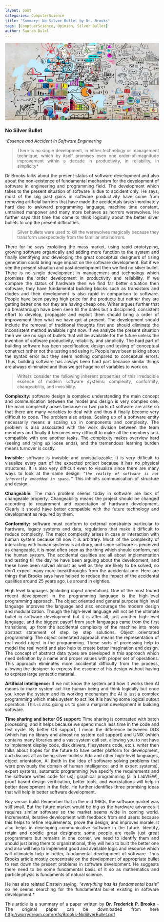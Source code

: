 ```yaml
---
layout: post
categories: ComputerScience   
title: "Summary: No Silver Bullet by Dr. Brooks"
tags: [ComptuerScience, Opinion, Silver Bullet]
author: Saurab Dulal
---
```

<style>
body {
text-align: justify;
}
.responsive-img {
  max-width: 100%;
  height: auto;
  display: block;
  margin: 0 auto;
}
</style>
<!-- feature-img: "assets/img/nosilverbullet.jpg" -->
<img src="/assets/img/nosilverbullet.jpg" alt="silver bullet" class="responsive-img"/>

<!-- ![Silver Bullet](/assets/img/nosilverbullet.jpg "Silver Bullet") -->
<!-- ###### *Image Credit: <https://goo.gl/LkSG6K>* -->

### **No Silver Bullet**   
   *-Essence and Accident in Software Engineering* 
   
> There is no single development, in either technology or management technique, which by itself promises even one order-of-magnitude improvement within a decade in productivity, in reliability, in simplicity*

Dr Brooks talks about the present status of software development and also about the non-existence 
of fundamental mechanism for the development of software in engineering and programming field.
The development which takes to the present situation of software is due to accident only. He says, most of the big past gains in software productivity have come from removing artificial barriers that have made the accidentals tasks inordinately hard due to awkward programming language, machine time constant, untrained manpower and many more behaves as horrors werewolves. He further says that time has come to think logically about the better silver bullets to cop the present difficulties. 

> Silver bullets were used to kill the werewolves magically because they transform unexpectedly from the familiar into horrors.

There for he says exploiting the mass market, using rapid prototyping, growing software organically and adding more function to the system and finally identifying and developing the great conceptual designers of rising generation could bring huge impact on the software development.
But if we see the present situation and past development then we find no silver bullet. There is no single development in management and technology which promises the order development in productivity and reliability. If we compare the status of hardware then we find far better situation then software, they have fundamental building blocks such as transistors and diodes and their development is also rapid in comparison to software. People have been paying high price for the products but neither they are getting better one nor they are having cheap one. 
Writer argues further that no breakthrough have been seen till the dates but a disciplined, consistent effort to develop, propagate and exploit them should bring a order of improvement then what we have got at present. The development should include the removal of traditional thoughts first and should eliminate the inconsistent method available right now. If we analyze the present situation then we see no sign of bullets that will be available for the future unless the invention of software productivity, reliability, and simplicity.
The hard part of building software has been specification; design and testing of conceptual construct rather not the testing and using it. People have been talking about the syntax error but they seem nothing compared to conceptual errors. Thus, building software has always been hard part because similar things are always eliminated and thus we get huge no of variables to work on.

> Writers consider the following inherent properties of this irreducible essence of modern software systems: complexity, conformity, changeability, and invisibility.

**Complexity:** software design is complex: understanding the main concept and communication between the model and design is very complex one. The main complexity arises because no two parts of software are alike so that there are many variables to deal with and thus it finally become very difficult to code. The problem also arises. Scaling up of a software entity necessarily means a scaling up in components and complexity. The problem is also associated with the work division between the team members and finally it becomes very difficult to make all the members task compatible with one another tasks.  The complexity makes overview hard (seeing and tying up loose ends), and the tremendous learning burden means turnover is costly.

**Invisible:** software is invisible and unvisualiazable. It is very difficult to visualize every part of the expected project because it has no physical structures. It is also very difficult even to visualize since there are many ways to look at the same design: *```“the reality of software is not inherently embedded in space.”```*  This inhibits communication of structure and design.
             
**Changeable:** The main problem seems today in software are lack of changeable property. Changeability means the project should be changed according to requirement and expectation of hardware development. Clearly it should have better compatible with the future technology and development as required by them.
              
**Conformity:** software must conform to external constraints particular to hardware, legacy systems and data, regulations that make it difficult to reduce complexity. The major complexity arises in case or interaction with human system because till now it is arbitrary. Much of the complexity of interacting with human systems is arbitrary, and since software is perceived as changeable, it is most often seen as the thing which should conform, not the human system.
The accidental qualities are all about implementation and testing till the day he have been arguing about the development, and these have been solved almost as well as they are likely to be solved, so don’t expect many more breakthroughs from the accidental one. Here are things that Brooks says have helped to reduce the impact of the accidental qualities around 25 years ago, i.e around in eighties. 
 
High level languages (including object orientation).  One of the most touted recent development in the programming language is the high-level programming approach. The object oriented and general purpose high level language improves the language and also encourage the modern design and modularization. Though the high-level language will not be the ultimate bullet in software development but it is after all, just another high-level language, and the biggest payoff from such languages came from the first transitions, up from the accidental complexity of the machine into more abstract statement of step by step solutions.
Object orientated programming: The object orientated approach means the representation of real world object in the programming. These sorts of processing help to model the real world and also help to create better imagination and design. The concept of abstract data types are developed in this approach which need definition by a name and proper values with proper set of operations. This approach eliminates more accidental difficulty from the process, allowing the designer to express the essence of his design without having to express large syntactic material.

**Artificial intelligence:** If we not know the system and how it works then AI means to make system act like human being and think logically but once you know the system and its working mechanism the AI is just a complex programming which make system to act like it is having some logical output operation. This is also going us to gain a marginal development in building software.

**Time sharing and better OS support:**  Time sharing is contrasted with batch processing, and it helps because we spend much less time in the code and test cycle.  By better OS support, I mean the difference betweeen DOS (which has no library and almost no system call support) and UNIX (which contains many libraries and a vast system call set, allowing you to not have to implement display code, disk drivers, filesystems code, etc.).
writer then talks about hopes for the future to have better platform for development, and discuss all as being silver bullets: Ada and other high-level languages, object orientation, AI (both in the idea of software solving problems that were previously the domain of human intelligence; and in expert systems), expert systems, automatic programming (we specify the requirements and the software writes code for us); graphical programming (a la LabVIEW), proof based  design verification, better tools, and workstations will help in better development in the field.
He further identifies three promising ideas that will help in better software development. 

Buy versus build. Remember that in the mid 1980s, the software market was still small. But the future market would be big as the hardware advances it requires similar software so the market seems wide in coming world.
Incremental, iterative development with feedback from end users: because this helps to refine requirements, prove the design, and improves morale. It also helps in developing communicative software in the future.
Identify, retain and coddle great designers: some people are really just great programmers but remains in one corner, we need to identify them and should just bring them to organizational, they will help to built the better one and also will help to implement good and available logic and resource which will ultimately help in better, fundamental development of software.
Thus Brooks article mostly concentrate on the development of appropriate bullet to rest down the present problems in software development. He suggests there need to be some fundamental basis of it so as mathematics and particle physic is fundaments of natural science. 

He has also related Einstein saying,  *“everything has its fundamental basis”* so he seems searching for the fundamental bullet existing in software development.*

This article is a summary of a paper written by **Dr. Frederick P. Brooks** - The original paper can be downloaded from here <http://worrydream.com/refs/Brooks-NoSilverBullet.pdf>


